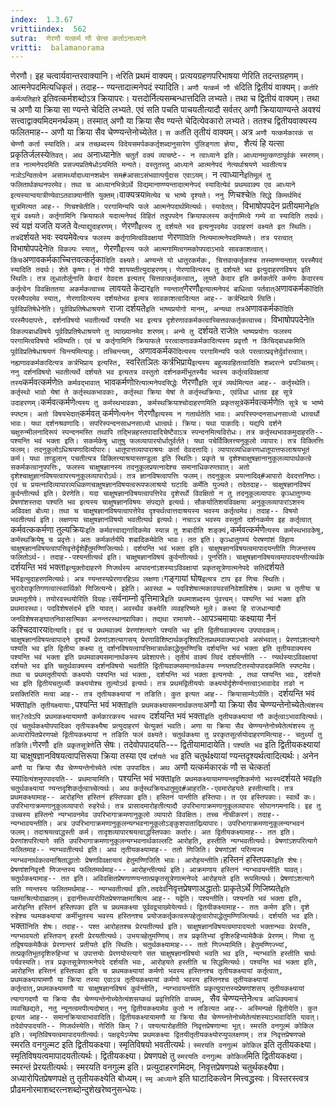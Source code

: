 ```yaml
---
index:  1.3.67
vrittiindex:  562
sutra:  णेरणौ यत्कर्म णौ चेत्स कर्ताऽनाध्याने
vritti:  balamanorama 
---
```


णेरणौ। इह चत्वार्यवान्तरवाक्यानि। `णे`रिति प्रथमं वाक्यम्। प्रत्ययग्रहणपरिभाषया णेरिति तदन्तग्रहणम्। आत्मनेपदमित्यधिकृतं। तदाह-- ण्यन्तादात्मनेपदं स्यादिति। `अणौ यत्कर्म णौ चे`दिति द्वितीयं वाक्यम्। `कर्तरि कर्मव्यतिहारे` इतिवत्कर्मशब्दोऽत्र क्रियापरः। यत्तदोर्नित्यसम्बन्धात्तदिति लभ्यते। तथा च द्वितीयं वाक्यम्। तथा च अणौ या क्रिया सा ण्यन्ते चेदिति लभ्यते. एवं सति पचति पाचयतीत्यादौ सर्वतर् अणौ क्रियायाण्यन्ते अवश्यं सत्त्वाद्वाक्यमिदमनर्थकम्। तस्मात् अणौ या क्रिया सैव ण्यन्ते चेदित्येवकारो लभ्यते। ततश्च द्वितीयवाक्यस्य फलितमाह-- अणौ या क्रिया सैव चेण्ण्यन्तेनोच्येतेत। `स कर्ते`ति तृतीयं वाक्यम्। अत्र `अणौ यत्कर्मकारकं स चेण्णौ कर्ता स्यादिति। अत्र तच्छब्दस्य विदेयसमर्पककर्तृशब्दानुसारेण पुंलिङ्गता ज्ञेया, `शैत्यं हि यत्सा प्रकृतिर्जलस्ये`तिवत्। अथ `अनाध्याने`ति चतुर्तं वक्यं व्याचष्टे-- न त्वाध्याने इति। आध्यानमुत्कण्ठापूर्वकं स्मरणम्। तत्र नात्मनेपदमिति प्रसज्यप्रतिषेधोऽयमिति मन्यते। वस्तुतस्तु आध्याने आत्मनेपदं नेत्यर्थाश्रयणे भवतीत्यत्र नञोऽन्वितत्वेन असामर्थ्यादाध्यानशब्देन सम#आसाऽसंभवात्पर्युदास एवाऽयम्। `न त्वाध्याने` इतिमूलं तु फलितार्थकथनपरमेव। तथा च आध्यानभिन्नेऽर्थे विद्यमानाण्ण्यन्तादात्मनेपदं स्यादित्येवं प्रथमवाक्य एव आध्याने इत्यस्यान्वयात्रीण्येवाऽतवाक्यानीति युक्तम्। `वाक्यत्रय`मित्येव च भाष्ये दृश्यते। ननु `णिचश्चे`ति सिद्धे किमर्थमिदं सूत्रमित्यत आह-- णिचश्चेतीति। परगामिन्यपि फले आत्मनेपदार्थमित्यर्थः। स्यादेतत्। `विभाषोपपदेन प्रतीयमाने` इति सूत्रं वक्ष्यते। कर्तृगामिनि क्रियाफले यदात्मनेपदं विहितं तदुपपदेन क्रियाफलस्य कर्तृगामित्वे गम्ये वा स्यादिति तदर्थः। `स्वं यज्ञं यजति यजते वे`त्याद्युदाहरणम्। `णेरणौ` इत्स्य तु दर्शयते भव इत्यनुपदमेव उदाहरणं वक्ष्यते इत स्थितिः। तत्र `दर्शयते भवः स्वयमेवे`त्यत्र फलस्य कर्तृगामित्वविवक्षायां `णेरणा`विति नित्यमात्मनेपदमिष्यते। तत्र परत्वात् `विभाषोपपदेने`ति विकल्पः स्यात्, `णेरणौ` इत्स्य फले आत्मगामित्वगमकोपपदाऽभावे सावकाशत्वात्। किंच `अणावकर्मकाच्चित्तवत्कर्तृका`दिति वक्ष्यते। अण्यन्ते यो धातुरकर्मकः, चित्तवत्कर्तृकश्च तस्माण्ण्यन्तात् परस्मैपदं स्यादिति तदर्थः। शेते कृष्णः। तं गोपी शाययतीत्युदाहरणम्। णेरणावित्यस्य तु दर्शयते भव इत्युदाहरणविषय इति स्थितिः। तत्र लूधातोर्लुनाति केदारं देवदत्त इत्यतर् चित्तवत्कर्तृकत्वात्, लूयते केदार इति कर्मकर्तरि कर्मणः केदारस्य कर्तृत्वेन विवक्षिततया अकर्मकत्वाच्च `लावयते केदार` इति ण्यन्तात् `णेरणौ` इत्यात्मनेपदं बाधित्वा पर्तवात् `अणावकर्मका`दिति परस्मैपदमेव स्यात्, णेरणावित्यस्य दर्शयतेभव इत्यत्र सावकाशत्वादित्यत आह-- कर्त्रभिप्राये त्विति। पूर्वविप्रतिषेधेनेति। पूर्वविप्रतिषेधाश्रयणे `राजा दर्शयते` इति भाष्यप्रयोगो मानम्, अन्यथा तत्र `अणावकर्मका`दिति परस्मैपदापत्तेः, दर्शनविषयो भवतीत्यर्थे पश्यति भव इत्यत्र दृशेरणावकर्मकत्वाच्चित्तवत्कर्तृकत्वाच्च। `विभाषोपपदेने`ति विकल्पबाधविषये पूर्वविप्रतिषेधाश्रयणे तु व्याख्यानमेव शरणम्। अन्ये तु `दर्शयते राजे`ति भाष्यप्रयोगः फलस्य परगामित्वविषयो भविष्यति। एवं च कर्तृगामिनि क्रियाफले परत्वादणावकर्मकादित्यस्य प्रवृत्तौ न किंचिद्बाधकमिति पूर्वविप्रतिषेधाश्रयणं चिन्त्यमित्याहुः। तच्चिन्त्यम्, `अणावकर्मका`दित्यस्य परगामिन्यपि फले परत्वात्प्रवृत्तेर्दुर्वारत्वात्। नह्यणावकर्मकादित्यत्र कर्त्रभिप्राय इत्यस्ति, `स्वरितञितः कर्त्रभिप्राये` इत्यस्य बहुव्यवहितत्वादिति शब्दरत्ने प्रपञ्चितम्। ननु दर्शनविषयो भवतीत्यर्थे दर्शयते भव इत्यतत्र वस्तुतो दर्शनकर्मीभूतस्यैव भवस्य कर्तृत्वविवक्षायां तस्य `कर्मवत्कर्मणे`ति कर्मवद्भावात् `भावकर्मणो`रित्यात्मनेपदसिद्धेः `णेरणौ` इति सूत्रं व्यर्थमित्यत आह-- कर्तृस्थेति। कर्तृस्थो भावो येषां ते कर्तृस्थकभावकाः, कर्तृस्था क्रिया येषां ते कर्तृस्थक्रियाः, एवंविधा धातव इह सूत्रे उदाहरणम्। `कर्मवत्कर्मणे` त्यस्य तु कर्मस्थभावकाः, कर्मस्थक्रियाश्चोदाहरणमिति प्रकृतसूत्रे `कर्मवत्कर्मणे` ति सूत्रे च भाष्ये स्पष्टम। अतो विषयभेदात् `कर्मवत् कर्मणे`त्यनेन `णेरणौ`इत्यस्य न गतार्थतेति भावः। अपरिस्पन्दनसाधनसाध्यो धात्वर्थो भावः। यथा दर्शनश्रवणादिः। सपरिस्पन्दनसाधनसाध्यो धात्वर्थः। क्रिया। यथा पाकादिः। यद्यपि दर्शने चक्षुरुन्मीलनादिरूपं स्पन्दनमस्ति तथापि तद्भिन्नहस्तपादादिचेष्टैवाऽत्र स्पन्दनमित्यविरोधः। तत्र कर्तृस्थभावकमुदाहरति-- पश्यन्ति भवं भक्ता इति। सकर्मकेषु धातुषु फलव्यापारयोर्धातुर्वर्तते। यथा पचेर्विक्लित्त्यनुकूलो व्यापारः। तत्र विक्लित्तिः फलम्। तदनुकूलोऽधिश्रयणादिर्व्यापारः। धातूपात्तव्यापाराश्रयः कर्ता देवदत्तादिः। व्यापारव्यधिकरणधातूपात्तफलाश्रयभूतं कर्म। यथा तण्डुलान् पचतीत्यत्र विक्लित्त्याश्रयास्तण्डुला इति स्थितिः। प्रकृते च दृशेश्चाक्षुषज्ञानानुकूलव्यापार्थकत्वे सकर्मकत्वानुपपत्तिः, फलस्य चाक्षुषज्ञानस्य तदनुकूलप्रयत्नादेश्च समानाधिकरण्तवात्। अतो दृशेश्चाक्षुज्ञानविषयत्वापत्त्यनुकूलव्यापारोऽर्थः। तत्र ज्ञानविषत्वापत्तिः फलम्। तदनुकूलः प्रयत्नादिव्#आपारो देवदत्तनिष्ठः। एवं च प्रयत्नादिव्यापारव्यधिकणचाक्षुषज्ञानविषयत्वरूपफलाश्रयो घटादिः कर्मेति युज्यते। तदेतदाह-- चाक्षुषज्ञानविषयं कुर्वन्तीत्यर्थ इति। प्रेरणेति। यदा चाक्षुषज्ञानविषयत्वापत्तिरेव दृशेरर्थो विवक्षितो न तु तदनुकूलव्यापारः कृञ्धातुगम्यः प्रेषणांशस्तदा पश्यति भव इत्यस्य चाक्षुषज्ञानविषयः संपद्यते इत्यर्थः। सौकर्यातिशयविवक्षया अनुकूलव्यापारांऽशस्य अविवक्षा बोध्या। तथा च चाक्षुषज्ञानविषयत्वापत्तेरेव दृश्यर्थत्वात्तदाश्रयस्य भवस्य कर्तृत्वमेव। तदाह-- विषयो भवतीत्यर्थ इति। लक्षणया चाक्षुषज्ञानविषयो भवतीत्यर्थ इत्यर्थः। नचाऽत्र भवस्य वस्तुतो दर्शनकर्मण इह कर्तृत्वात् `कर्मवत्ककर्मणा तुल्यक्रियः` इति कर्मवत्त्वाद्यगादिकमेव स्यान्न तु शबादीति शङ्क्यं, `कर्मवत्कर्मणे`त्यस्य कर्मस्थभावकेषु, कर्मस्थक्रियेषु च प्रवृत्तेः। अतः कर्मकर्तर्यपि शबादिकमेवेति भावः। तत इति। कृञ्धातुगम्यं पेरषणांशं विहाय चाक्षुषज्ञानविषयत्वापत्तिवृत्तेर्दृशेर्हेतुमण्णिजित्यर्थः। दर्शयन्ति भवं भक्ता इति। चाक्षुषज्ञानविषयत्वमापादयन्तीति णिजन्तस्य फलितोऽर्थ-। तदाह--पश्यन्तीत्यर्थ इति। चाक्षुषज्ञानविषयं कुर्वन्तीत्यर्थः। पुनरिति। चाक्षुषज्ञानविषयत्वमापादयन्तीत्यर्थके `दर्शयन्ति भवं भक्ता` इत्युक्तोदाहरणे णिजर्थस्य आपादनांऽशस्याऽविवक्षायां प्रकृतसूत्रेणात्मनेपदे सति `दर्शयते भव` इत्युदाहरणमित्यर्थः। अत्र ण्यन्तस्यप्रेरणारहिऽथ लक्षणा। `गङ्गायां घोष` इत्यत्र टाप इव णिचः स्थितिः। चुरादेराकृतिगणत्वात्स्वार्थिको णिजित्यन्ये। इहेति। अवस्था = पदविशेषात्मकावयवसंनिवेशविशेषः। प्रथमा च तृतीया च प्रथमतृतीये। तयोरवस्थयोरिति विग्रहः। `सर्वनाम्नो वृत्तिमात्रे` इति प्रथमाशब्दस्य पुंवत्त्वम्। पश्यन्ति भवं भक्ता इति प्रथमावस्था। पदविशेषसंदर्भ इति यावत्। अवस्थैव कक्ष्येति व्यवहरिष्यते मूले। कक्ष्या हि राजधान्यादौ जनविशेषसङ्घातनिवासात्मिका अनन्तरस्थानप्रापिका। तद्यथा रामायणे-- `आपञ्चमायाः कक्ष्याया नैनं कश्चिदवारय`दित्यादि। इदं च प्रथमवाक्यं प्रेरणांशत्यागे पश्यति भव इति द्वितीयवाक्यस्य उपपादकम्। चाक्षुषज्ञानविषयत्वापादने दृश्यर्थे प्रेरणांऽशत्यागसय् प्रेरणाविशिष्टार्थकदृशिघटितप्रथमवाक्याऽभावे असंभवात्। प्रेरणांऽशत्यागे पश्यति भव इति द्वितीया कक्ष्या तु दर्शनविषयत्वापत्तिमात्रार्थकाद्धेतुमण्णिचि दर्शयन्ति भवं भक्ता इति तृतीयवाक्यस्य पश्यन्ति भवं भक्ता इति प्रथमवाक्यसमानार्थकस्य प्रवेशापत्तेः। तृतीयं वाक्यं त्विदं दर्शयन्तीति -- ण्यर्थस्याऽविवक्षायां दर्शयते भव इति चतुर्थवाक्यस्य दर्शनविषयो भवतीति द्वितीयवाक्य्समानार्थकस्य ण्नय्तघटितस्योपपादकमिति स्पष्टमेव। तथा च प्रथमतृतीययोः कक्ष्ययोः पश्यन्ति भवं भक्ताः, दर्शयन्ति भवं भक्ता इत्यनयोः , तथा पश्यन्ति भवः, दर्शयते भव इति द्वितीयचतुर्थ्योः कक्ष्ययोश्च तुल्योऽर्थ इत्यर्थः। तत्र प्रथमद्वितीययोः कक्ष्ययोर्दृशेर्ण्यन्तत्वाऽभावादेव तङो न प्रसक्तिरिति मत्वा आह-- तत्र तृतीयकक्ष्यायां न तङिति। कुत इत्यत आह-- क्रियासाम्येऽपीति। `दर्शयन्ति भवं भक्ता` इति तृतीयक्ष्यायाः, `पश्यन्ति भवं भक्ता` इति प्रथमकक्ष्यासमनार्थकतया `अणौ या क्रिया सैव चेण्ण्यन्तेनोच्येते`त्यंशस्य सत्?तवेऽपि प्रथमकक्ष्यायामणौ कर्मकारकस्य भवस्य `दर्शयन्ति भवं भक्ता` इति तृतीयकक्ष्यायां णौ कर्तृत्वाऽभावादित्यर्थः। एवं चतुर्थकक्ष्योपपादिका तृतीयकक्ष्यैषा प्रत्युदाहरणं चेत्युक्तं भवति। अणा या क्रिया सैव चेण्ण्यन्तेनोच्येतेत्यंशस्य तु अध्यारोपितप्रेरणपक्षे द्वितीयकक्ष्यायां न तङिति फलं वक्ष्यते। चतुर्थकक्ष्या तु प्ररकृतसूर्त्सयोदाहरणमित्याह-- चतुर्थ्यां तु तङिति। `णेरणौ` इति प्रकृतसूत्रेणे`ति सेषः। तदेवोपपादयति--- द्वितीयामादायेति। `पश्यति भव` इति द्वितीयकक्ष्यायां या चाक्षुषज्ञानविषयत्वापत्तिरूपा क्रिया तस्या एव `दर्शयते भव` इति चतुर्थक्ष्यायां ण्यन्तदृश्यर्थत्वादित्यर्थः। अनेन `अणौ या क्रिया सैव चेण्ण्यन्तेनोच्येते त्यंश उपपादितः। अथ `अणौ यत्कर्मकारकं णौ स चेत्कर्ता स्या`दित्यंशमुपपादयति-- प्रथमायामिति। `पश्यन्ति भवं भक्ता` इति प्रथमकक्ष्यायामण्यन्तदृशिकर्मणो भवस्य `दर्शयते भव` इति चतुर्थकक्ष्यायां ण्यन्तदृशिकर्तृत्वाच्चेत्यर्थः। अथ कर्तृस्थक्रियधातुमुद#आहरति--एवमारोहयते हस्तीत्यादि। तत्र प्रथमकक्ष्यामाह-- आरोहन्ति हस्तिनं हस्तिपका इति। हस्तिनं पान्तीति हस्तिपाः। त एव हस्तिपकाः। स्वार्थे कः। उपरिभागाक्रमणानुकूलव्यापारो रुहरेर्थः। तत्र प्रासादमारोहतीत्यादौ उपरिभागाक्रमणानुकूलव्यापारः सोपानगमनादिः। इह तु उच्चस्य हस्तिनो न्यग्भावनमेव उपरिभागाक्रमणानुकूलो व्यापारो विवक्षितः। तच्च नीचीकरणं। तदाह-- न्यग्भावयन्तीति। अत्र उपरिभागाक्रमणानुकूलन्यग्भवनानुकूलोऽङ्कुशपातादिव्र्यापारः। उपरिभागाक्रमणानुकूलन्यग्भवनं फलम्। तदाश्रयत्वाद्धस्ती कर्म। तादृशव्यापारश्रयत्वाद्धस्तिपकाः कर्तारः। अत द्वितीयकक्ष्यामाह-- तत इति। प्रेरणांशपरित्यागे सति उपरिभागाक्रमणानुकूलन्यग्भवनार्थकाल्लटि आरोहति, हस्तीति न्यग्भवतीत्यर्थः। प्रेषणांऽशपरित्यागे फलितमाह-- न्यग्भवतीत्यर्थ इति। अथ तृतीयकक्ष्यामाह-- ततो णिजिति। प्रेषणांऽशं परित्यज्य न्यग्भवनार्थकत्वमाश्रिताद्धातोः प्रेषणविवक्षायायं हेतुमण्णिजिति भावः। आरोहयन्तीति। `हस्तिनं हस्तिपका` इति शेषः। प्रेषणांशनिवृत्तौ णिजन्तस्य फलितमर्थमाह--- आरोहन्तीत्यर्थ इति। आक्रमणाय हस्तिनं न्यग्भावयन्तीति यावत्। चतुर्थकक्ष्यामाह-- तत इति। अविवक्षितप्रेषणाण्ण्यन्तात्प्रकृतसूत्रेणात्मनेपदे आरोहयते इति रूपमित्यर्थः। प्रेषणांऽशत्यागे सति ण्यन्तस्य फलितमर्थमाह-- न्यग्भवतीत्यर्थ इति.तददेवं `निवृत्तप्रेषणाअद्धातोः प्राकृतेऽर्थे णिजिष्यते` इति पक्षमाश्रित्योदाह्मतम्। इदानीमध्यारोपितप्रेषणपक्षमाश्रित्य आह-- यद्वेति। पश्यन्तीति। पश्यनति भवं भक्ता इति, आरोहन्ति हस्तिनं हस्तिपका इति च प्रथमकक्ष्या पूर्ववद्व्याख्येयेत्यर्थः। द्वितयीकक्ष्यामाह-- ततः कर्मण इति। दृशे रुहेश्च प्थमकक्ष्यायां कर्मीभूतस्य भवस्य हस्तिनश्च प्रयोजकर्तृकत्वरूपहेतुत्वारोपाद्धेतुमण्णिजित्यर्थः। दर्शयति भव इति। `भक्ता`निति शेषः। तदाह-- पश्त आरोहतश्च प्रेरयतीत्यर्थ इति। चाक्षुषज्ञानविषयत्वमापादयतो भक्तान्भवः प्रेरयति, न्यग्भावयतो हस्तिपान् हस्ती प्रेरयतीत्यर्थः। उभयत्रहेतुमण्णिच्। तत्र प्रकृतिभ्यां दृशिरुहिभ्यामेकैकं प्रेरणम्। णिचा तु तद्विषयकमेकैकं प्रेरणान्तरं प्रतीयते इति स्थितिः। चतुर्थकक्ष्यामाह--- ततो णिज्भ्यामिति। हेतुमण्णिज्भ्यां, तत्प्रकृतिभूतदृशिरुहिभ्यां च उपात्तयोः प्रेरणयोस्त्यागे सत चाक्षुषज्ञानविषयो भवति भव इति, न्यग्भवति हस्तीति चार्थः पर्यवस्यति। तत्र प्रकृतसूत्रेणात्मनेपदे दर्शयति भवः, आरोहयते हस्तीति च सिद्धमित्यर्थः। पश्यन्ति भवं भक्ता इति, आरोहन्ति हस्तिनं हस्तिपका इति च प्रथमकक्ष्यायां कर्मणो भवस्य हस्तिनश्च तृतीयकक्ष्यायां कर्तृत्वात्, प्रथमकक्ष्यायामणौ या क्रिया तस्या एवाऽत्र तृतीयकक्ष्यायां कर्मणो भवस्य हस्तिनश्च तृतीयकक्ष्यायां कर्तृत्वात्,प्रथमकक्ष्यामणौ या चाक्षुषज्ञानविषयं कुर्वन्तीति, न्यग्भावयन्तीति प्रकृत्युपात्तस्यप्रेषणांशसय् तृतीयकक्ष्यायां त्यागागदणौ या क्रिया सैव चेण्ण्यन्तेनोच्येतेत्यंशसय्कथं प्रवृत्तिरिति वाच्यम्, `सैव चेण्ण्यन्तेने`त्यत्र आधिक्यमात्रं व्यवच्छिद्यते, नतु न्यूनत्वमपीत्यदोषात्। ननु द्वितीयकक्ष्यामेव कुतो न तङित्यत आह-- अस्मिन्पक्षे द्वितीयेति। कुत इत्यत आह-- समानक्रियत्वाभावादिति। द्वितीयकक्ष्यायामणौ या क्रिया सैव चेण्ण्य्नतेनोच्येतेत्यंशस्याऽभावादिति यावत्। तदेवोपपादयति-- णिजर्थस्येति। णेरिति किम् ?। पश्यत्यारोहतीति निवृत्तप्रेषणान्मा भूत्। स्मरति वनगुल्मं कोकिल इति। स्मृतिविषयत्वमापादयतीत्यर्थः। पक्षद्वयेऽप्येषा प्रथमकक्ष्या द्वितयीतृतीयकक्ष्योरप्युपलक्षणम्। तत्र निवृत्तप्रेषणपक्षे `स्मरति वनगुल्मट इति द्वितीयकक्ष्या। स्मृतिविषयो भवतीत्यर्थः। `स्मरयति वनगुल्मं कोकिल` इति तृतीयकक्ष्या। स्मृतिविषयत्वमापादयतीत्यर्थः। द्वितीयकक्ष्या। प्रेषणपक्षे तु `स्मरयति वनगुल्मः कोकिल`मिति द्वितीयकक्ष्या। स्मरन्तं प्रेरयतीत्यर्थः। स्मरयति वनगुल्म इति। प्रत्युदाहरणमिदम्. निवृत्तप्रेषणपक्षे चतुर्थकक्ष्यैषा। अध्यारोपितप्रेषणपक्षे तु तृतीयकक्ष्येति बोध्यम्। `स्मृ आध्याने` इति घाटादिकत्वेन मित्त्वद्ध्रस्वः। विस्तरस्त्वत्र प्रौढमनोरमाशब्दरत्नशब्दोन्दुशेखरेष्वनुसन्धेयः।


